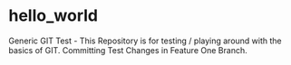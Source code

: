 # hello_world
Generic GIT Test - This Repository is for testing / playing around with the basics of GIT.
Committing Test Changes in Feature One Branch.
